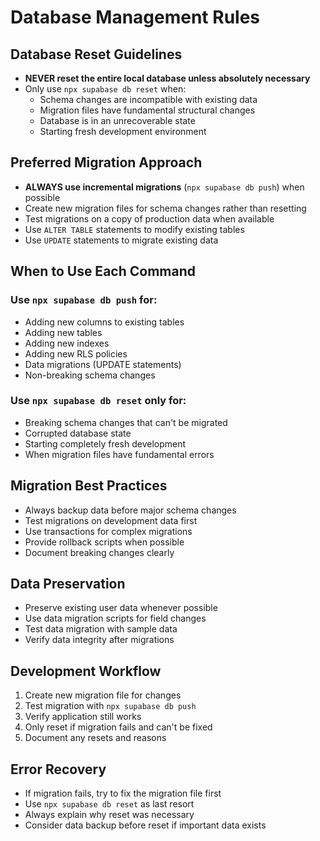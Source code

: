 # Database Management Rules

## Database Reset Guidelines
- **NEVER reset the entire local database unless absolutely necessary**
- Only use `npx supabase db reset` when:
  - Schema changes are incompatible with existing data
  - Migration files have fundamental structural changes
  - Database is in an unrecoverable state
  - Starting fresh development environment

## Preferred Migration Approach
- **ALWAYS use incremental migrations** (`npx supabase db push`) when possible
- Create new migration files for schema changes rather than resetting
- Test migrations on a copy of production data when available
- Use `ALTER TABLE` statements to modify existing tables
- Use `UPDATE` statements to migrate existing data

## When to Use Each Command

### Use `npx supabase db push` for:
- Adding new columns to existing tables
- Adding new tables
- Adding new indexes
- Adding new RLS policies
- Data migrations (UPDATE statements)
- Non-breaking schema changes

### Use `npx supabase db reset` only for:
- Breaking schema changes that can't be migrated
- Corrupted database state
- Starting completely fresh development
- When migration files have fundamental errors

## Migration Best Practices
- Always backup data before major schema changes
- Test migrations on development data first
- Use transactions for complex migrations
- Provide rollback scripts when possible
- Document breaking changes clearly

## Data Preservation
- Preserve existing user data whenever possible
- Use data migration scripts for field changes
- Test data migration with sample data
- Verify data integrity after migrations

## Development Workflow
1. Create new migration file for changes
2. Test migration with `npx supabase db push`
3. Verify application still works
4. Only reset if migration fails and can't be fixed
5. Document any resets and reasons

## Error Recovery
- If migration fails, try to fix the migration file first
- Use `npx supabase db reset` as last resort
- Always explain why reset was necessary
- Consider data backup before reset if important data exists
